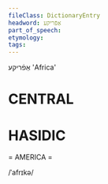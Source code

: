 ```yaml
---
fileClass: DictionaryEntry
headword: אַפֿריקע
part_of_speech: 
etymology: 
tags: 
---
```

אַפֿריקע
'Africa'

CENTRAL
========

HASIDIC
=======
= AMERICA = 

/ˈafrɪkə/